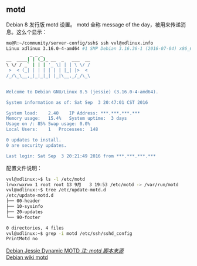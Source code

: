 ## motd

Debian 8 发行版 motd 设置。 
motd 全称 message of the day，被用来传递消息。这么个显示：

```bash
me@R:~/community/server-config/ssh$ ssh vvl@xdlinux.info
Linux xdlinux 3.16.0-4-amd64 #1 SMP Debian 3.16.36-1 (2016-07-04) x86_64
         _ _ _                  
__  ____| | (_)_ __  _   ___  __
\ \/ / _` | | | '_ \| | | \ \/ /
 >  < (_| | | | | | | |_| |>  < 
/_/\_\__,_|_|_|_| |_|\__,_/_/\_\
                                

Welcome to Debian GNU/Linux 8.5 (jessie) (3.16.0-4-amd64).

System information as of: Sat Sep  3 20:47:01 CST 2016

System load:    2.40    IP Address: ***.***.***.***
Memory usage:   15.4%   System uptime:  3 days
Usage on /: 85% Swap usage: 0.0%
Local Users:    1   Processes:  148

0 updates to install.
0 are security updates.

Last login: Sat Sep  3 20:21:49 2016 from ***.***.***.***
```

配置文件说明：

```bash
vvl@xdlinux:~$ ls -l /etc/motd
lrwxrwxrwx 1 root root 13 9月   3 19:53 /etc/motd -> /var/run/motd
vvl@xdlinux:~$ tree /etc/update-motd.d
/etc/update-motd.d
├── 00-header
├── 10-sysinfo
├── 20-updates
└── 90-footer

0 directories, 4 files
vvl@xdlinux:~$ grep -i motd /etc/ssh/sshd_config 
PrintMotd no
```

[Debian Jessie Dynamic MOTD *注: motd 脚本来源*](https://oitibs.com/debian-jessie-dynamic-motd/)  
[Debian wiki motd](https://wiki.debian.org/motd)
